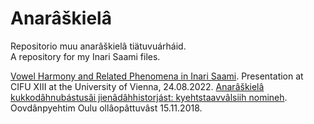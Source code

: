 # Anarâškielâ

Repositorio muu anarâškielâ tiätuvuárháid.   
A repository for my Inari Saami files.

[Vowel Harmony and Related Phenomena in Inari Saami](Koukkari_Tuomas-CIFU_XIII-oovdanpyehtim.pdf). Presentation at CIFU XIII at the University of Vienna, 24.08.2022.
[Anarâškielâ kukkodâhnubástusâi jienâdâhhistorjást: kyehtstaavvâlsiih nomineh](symposiumoovdanpyehtim_TK_18-11-15.pdf).  Oovdânpyehtim Oulu ollâopâttuvâst 15.11.2018.
